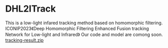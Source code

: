 # DHL2ITrack
This is a low-light infared tracking method based on homomorphic filtering.
ICONIP2023《Deep Homomorphic Filtering Enhanced Fusion tracking Network for Low-light and Infrared》
Our code and model are comong soon.
[tracking-result.zip](https://github.com/JackjackFan/DHL2ITrack/files/11902312/tracking-result.zip)
